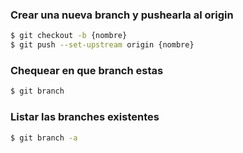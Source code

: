 ### Crear una nueva branch y pushearla al origin

```bash
$ git checkout -b {nombre}
$ git push --set-upstream origin {nombre}
```

### Chequear en que branch estas

```bash
$ git branch
```

### Listar las branches existentes

```bash
$ git branch -a
```